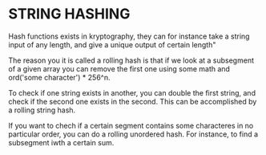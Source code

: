 # STRING HASHING #

Hash functions exists in kryptography,
they can for instance take a string input of any length, and give
a unique output of certain length"

The reason you it is called a rolling hash is that if we look at a
subsegment of a given array you can remove the first one using some
math and ord('some character') * 256^n.

To check if one string exists in another, you can double the first string,
and check if the second one exists in the second. This can be accomplished
by a rolling string hash. 

If you want to chech if a certain segment contains some characteres in no
particular order, you can do a rolling unordered hash. For instance, to find
a subsegment iwth a certain sum. 